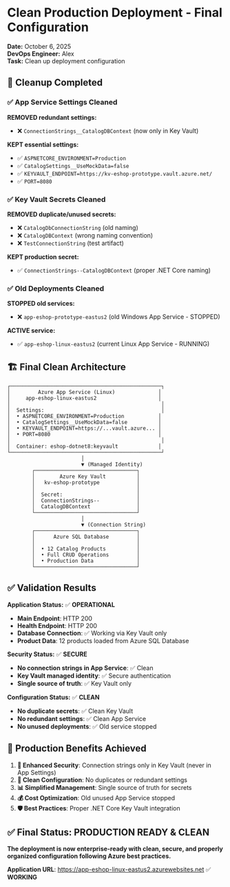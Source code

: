 # Clean Production Deployment - Final Configuration

**Date:** October 6, 2025  
**DevOps Engineer:** Alex  
**Task:** Clean up deployment configuration

## 🧹 Cleanup Completed

### ✅ App Service Settings Cleaned
**REMOVED redundant settings:**
- ❌ `ConnectionStrings__CatalogDBContext` (now only in Key Vault)

**KEPT essential settings:**
- ✅ `ASPNETCORE_ENVIRONMENT=Production`
- ✅ `CatalogSettings__UseMockData=false`
- ✅ `KEYVAULT_ENDPOINT=https://kv-eshop-prototype.vault.azure.net/`
- ✅ `PORT=8080`

### ✅ Key Vault Secrets Cleaned  
**REMOVED duplicate/unused secrets:**
- ❌ `CatalogDbConnectionString` (old naming)
- ❌ `CatalogDBContext` (wrong naming convention)
- ❌ `TestConnectionString` (test artifact)

**KEPT production secret:**
- ✅ `ConnectionStrings--CatalogDBContext` (proper .NET Core naming)

### ✅ Old Deployments Cleaned
**STOPPED old services:**
- ❌ `app-eshop-prototype-eastus2` (old Windows App Service - STOPPED)

**ACTIVE service:**
- ✅ `app-eshop-linux-eastus2` (current Linux App Service - RUNNING)

## 🏗️ Final Clean Architecture

```
┌─────────────────────────────────────────────────┐
│         Azure App Service (Linux)              │
│     app-eshop-linux-eastus2                    │
│                                                 │
│  Settings:                                      │
│  • ASPNETCORE_ENVIRONMENT=Production           │
│  • CatalogSettings__UseMockData=false          │
│  • KEYVAULT_ENDPOINT=https://...vault.azure... │
│  • PORT=8080                                   │
│                                                 │
│  Container: eshop-dotnet8:keyvault             │
└─────────────────────────────────────────────────┘
                        │
                        ▼ (Managed Identity)
        ┌─────────────────────────────────┐
        │        Azure Key Vault          │
        │   kv-eshop-prototype            │
        │                                 │
        │  Secret:                        │
        │  ConnectionStrings--            │
        │  CatalogDBContext               │
        └─────────────────────────────────┘
                        │
                        ▼ (Connection String)
        ┌─────────────────────────────────┐
        │      Azure SQL Database         │
        │                                 │
        │  • 12 Catalog Products          │
        │  • Full CRUD Operations         │
        │  • Production Data              │
        └─────────────────────────────────┘
```

## ✅ Validation Results

**Application Status:** ✅ **OPERATIONAL**
- **Main Endpoint**: HTTP 200
- **Health Endpoint**: HTTP 200  
- **Database Connection**: ✅ Working via Key Vault only
- **Product Data**: 12 products loaded from Azure SQL Database

**Security Status:** ✅ **SECURE**
- **No connection strings in App Service**: ✅ Clean
- **Key Vault managed identity**: ✅ Secure authentication
- **Single source of truth**: ✅ Key Vault only

**Configuration Status:** ✅ **CLEAN**
- **No duplicate secrets**: ✅ Clean Key Vault
- **No redundant settings**: ✅ Clean App Service
- **No unused deployments**: ✅ Old service stopped

## 🎯 Production Benefits Achieved

1. **🔐 Enhanced Security**: Connection strings only in Key Vault (never in App Settings)
2. **🧹 Clean Configuration**: No duplicates or redundant settings
3. **📊 Simplified Management**: Single source of truth for secrets
4. **💰 Cost Optimization**: Old unused App Service stopped
5. **🛡️ Best Practices**: Proper .NET Core Key Vault integration

## ✅ Final Status: PRODUCTION READY & CLEAN

**The deployment is now enterprise-ready with clean, secure, and properly organized configuration following Azure best practices.**

**Application URL**: https://app-eshop-linux-eastus2.azurewebsites.net ✅ **WORKING**
